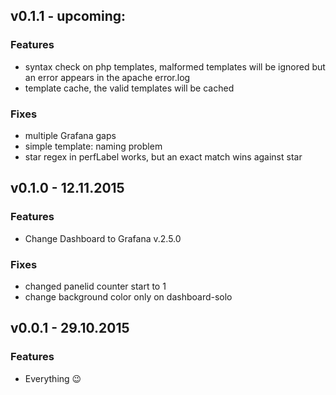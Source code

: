 ## v0.1.1 - upcoming:
### Features
- syntax check on php templates, malformed templates will be ignored but an error appears in the apache error.log
- template cache, the valid templates will be cached

### Fixes
- multiple Grafana gaps
- simple template: naming problem
- star regex in perfLabel works, but an exact match wins against star

## v0.1.0 - 12.11.2015
### Features
- Change Dashboard to Grafana v.2.5.0

### Fixes
- changed panelid counter start to 1
- change background color only on dashboard-solo

## v0.0.1 - 29.10.2015
### Features
- Everything :wink:
